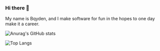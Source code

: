 ### Hi there 👋
My name is Bqyden, and I make software for fun in the hopes to one day make it a career.

![Anurag's GitHub stats](https://github-readme-stats.vercel.app/api?username=bqyden&show_icons=true&theme=dark) 

![Top Langs](https://github-readme-stats.vercel.app/api/top-langs/?username=bqyden&layout=compact&theme=dark)
